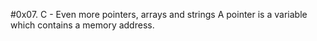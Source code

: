 #0x07. C - Even more pointers, arrays and strings
A pointer is a variable which contains a memory address.
